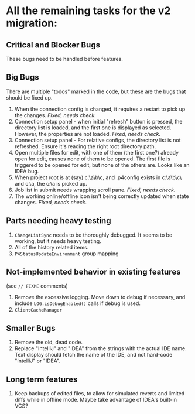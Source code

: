 # All the remaining tasks for the v2 migration:


## Critical and Blocker Bugs

These bugs need to be handled before features.


## Big Bugs

There are multiple "todos" marked in the code, but these are the bugs
that should be fixed up.

1. When the connection config is changed, it requires a restart to pick up the changes.
   *Fixed, needs check.*
1. Connection setup panel - when initial "refresh" button is pressed, the directory list
   is loaded, and the first one is displayed as selected.  However, the properties are
   not loaded.  *Fixed, needs check.*
1. Connection setup panel - For relative configs, the directory list is not refreshed.
   Ensure it's reading the right root directory path.
1. Open multiple files for edit, with one of them (the first one?) already
   open for edit, causes none of them to be opened.
   The first file is triggered to be opened for edit, but none of the
   others are.  Looks like an IDEA bug.
1. When project root is at (say) c:\a\b\c\, and .p4config exists in c:\a\b\c\ and c:\a, the
   c:\a is picked up.
1. Job list in submit needs wrapping scroll pane. *Fixed, needs check.*
1. The working online/offline icon isn't being correctly updated
   when state changes. *Fixed, needs check.*


## Parts needing heavy testing

1. `ChangeListSync` needs to be thoroughly debugged.  It seems to be working, but it
   needs heavy testing.
1. All of the history related items.
1. `P4StatusUpdateEnvironment` group mapping


## Not-implemented behavior in existing features

(see `// FIXME` comments)

1. Remove the excessive logging.  Move down to debug if necessary,
   and include `LOG.isDebugEnabled()` calls if debug is used.
1. `ClientCacheManager`


## Smaller Bugs

1. Remove the old, dead code.
1. Replace "IntelliJ" and "IDEA" from the strings with the actual IDE name.
   Text display should fetch the name of the IDE, and not hard-code "IntelliJ" or
    "IDEA".

## Long term features

1. Keep backups of edited files, to allow for simulated reverts and limited diffs while in
   offline mode.  Maybe take advantage of IDEA's built-in VCS?

